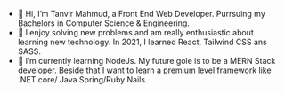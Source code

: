 - 👋 Hi, I’m Tanvir Mahmud, a Front End Web Developer. Purrsuing my Bachelors in Computer Science & Engineering.
- 👀 I enjoy solving new problems and am really enthusiastic about learning new technology. In 2021, I learned React, Tailwind CSS ans SASS. 
- 🌱 I’m currently learning NodeJs. My future gole is to be a MERN Stack developer. Beside that I want to learn a premium level framework like 
 .NET core/ Java Spring/Ruby Nails.



